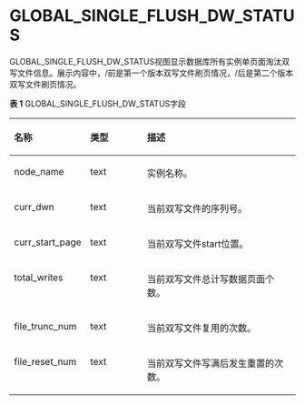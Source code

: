 # GLOBAL\_SINGLE\_FLUSH\_DW\_STATUS<a name="ZH-CN_TOPIC_0000001196694399"></a>

GLOBAL\_SINGLE\_FLUSH\_DW\_STATUS视图显示数据库所有实例单页面淘汰双写文件信息。展示内容中，/前是第一个版本双写文件刷页情况，/后是第二个版本双写文件刷页情况。

**表 1**  GLOBAL\_SINGLE\_FLUSH\_DW\_STATUS字段

<a name="table1098363751618"></a>
<table><thead align="left"><tr id="row7984637171610"><th class="cellrowborder" valign="top" width="22.55%" id="mcps1.2.4.1.1"><p id="p6984173720166"><a name="p6984173720166"></a><a name="p6984173720166"></a>名称</p>
</th>
<th class="cellrowborder" valign="top" width="20.69%" id="mcps1.2.4.1.2"><p id="p12984193711618"><a name="p12984193711618"></a><a name="p12984193711618"></a>类型</p>
</th>
<th class="cellrowborder" valign="top" width="56.76%" id="mcps1.2.4.1.3"><p id="p5984193781615"><a name="p5984193781615"></a><a name="p5984193781615"></a>描述</p>
</th>
</tr>
</thead>
<tbody><tr id="row1984153731616"><td class="cellrowborder" valign="top" width="22.55%" headers="mcps1.2.4.1.1 "><p id="p13984837121614"><a name="p13984837121614"></a><a name="p13984837121614"></a>node_name</p>
</td>
<td class="cellrowborder" valign="top" width="20.69%" headers="mcps1.2.4.1.2 "><p id="p13984337131618"><a name="p13984337131618"></a><a name="p13984337131618"></a>text</p>
</td>
<td class="cellrowborder" valign="top" width="56.76%" headers="mcps1.2.4.1.3 "><p id="p19841937151617"><a name="p19841937151617"></a><a name="p19841937151617"></a>实例名称。</p>
</td>
</tr>
<tr id="row59841537121617"><td class="cellrowborder" valign="top" width="22.55%" headers="mcps1.2.4.1.1 "><p id="p59842377167"><a name="p59842377167"></a><a name="p59842377167"></a>curr_dwn</p>
</td>
<td class="cellrowborder" valign="top" width="20.69%" headers="mcps1.2.4.1.2 "><p id="p11746165617586"><a name="p11746165617586"></a><a name="p11746165617586"></a>text</p>
</td>
<td class="cellrowborder" valign="top" width="56.76%" headers="mcps1.2.4.1.3 "><p id="p1898463721617"><a name="p1898463721617"></a><a name="p1898463721617"></a>当前双写文件的序列号。</p>
</td>
</tr>
<tr id="row11984837191615"><td class="cellrowborder" valign="top" width="22.55%" headers="mcps1.2.4.1.1 "><p id="p8984143761610"><a name="p8984143761610"></a><a name="p8984143761610"></a>curr_start_page</p>
</td>
<td class="cellrowborder" valign="top" width="20.69%" headers="mcps1.2.4.1.2 "><p id="p1398433717169"><a name="p1398433717169"></a><a name="p1398433717169"></a>text</p>
</td>
<td class="cellrowborder" valign="top" width="56.76%" headers="mcps1.2.4.1.3 "><p id="p1498443713165"><a name="p1498443713165"></a><a name="p1498443713165"></a>当前双写文件start位置。</p>
</td>
</tr>
<tr id="row89841837121615"><td class="cellrowborder" valign="top" width="22.55%" headers="mcps1.2.4.1.1 "><p id="p19841637101619"><a name="p19841637101619"></a><a name="p19841637101619"></a>total_writes</p>
</td>
<td class="cellrowborder" valign="top" width="20.69%" headers="mcps1.2.4.1.2 "><p id="p59841374166"><a name="p59841374166"></a><a name="p59841374166"></a>text</p>
</td>
<td class="cellrowborder" valign="top" width="56.76%" headers="mcps1.2.4.1.3 "><p id="p1398411373162"><a name="p1398411373162"></a><a name="p1398411373162"></a>当前双写文件总计写数据页面个数。</p>
</td>
</tr>
<tr id="row169844372166"><td class="cellrowborder" valign="top" width="22.55%" headers="mcps1.2.4.1.1 "><p id="p8984173781610"><a name="p8984173781610"></a><a name="p8984173781610"></a>file_trunc_num</p>
</td>
<td class="cellrowborder" valign="top" width="20.69%" headers="mcps1.2.4.1.2 "><p id="p149842375160"><a name="p149842375160"></a><a name="p149842375160"></a>text</p>
</td>
<td class="cellrowborder" valign="top" width="56.76%" headers="mcps1.2.4.1.3 "><p id="p3984937151610"><a name="p3984937151610"></a><a name="p3984937151610"></a>当前双写文件复用的次数。</p>
</td>
</tr>
<tr id="row17984113711168"><td class="cellrowborder" valign="top" width="22.55%" headers="mcps1.2.4.1.1 "><p id="p39847371169"><a name="p39847371169"></a><a name="p39847371169"></a>file_reset_num</p>
</td>
<td class="cellrowborder" valign="top" width="20.69%" headers="mcps1.2.4.1.2 "><p id="p16984163720165"><a name="p16984163720165"></a><a name="p16984163720165"></a>text</p>
</td>
<td class="cellrowborder" valign="top" width="56.76%" headers="mcps1.2.4.1.3 "><p id="p169851437171613"><a name="p169851437171613"></a><a name="p169851437171613"></a>当前双写文件写满后发生重置的次数。</p>
</td>
</tr>
</tbody>
</table>
